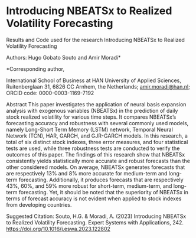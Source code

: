 # Introducing NBEATSx to Realized Volatility Forecasting
Results and Code used for the research Introducing NBEATSx to Realized Volatility Forecasting

Authors: Hugo Gobato Souto and Amir Moradi*

*Corresponding author, 

International School of Business at HAN University of Applied Sciences, Ruitenberglaan 31, 6826 CC Arnhem, the 
Netherlands; amir.moradi@han.nl; ORCID code: 0000-0003-1169-7192

Abstract
This paper investigates the application of neural basis expansion analysis with exogenous variables (NBEATSx) in the prediction of daily stock realized volatility for various time steps. It compares NBEATSx’s forecasting accuracy and robustness with several commonly used models, namely Long-Short Term Memory (LSTM) network, Temporal Neural Network (TCN), HAR, GARCH, and GJR-GARCH models. In this research, a total of six distinct stock indexes, three error measures, and four statistical tests are used, while three robustness tests are conducted to verify the outcomes of this paper. The findings of this research show that NBEATSx consistently yields statistically more accurate and robust forecasts than the other considered models. On average, NBEATSx generates forecasts that are respectively 13% and 8% more accurate for medium-term and long-term forecasting. Additionally, it produces forecasts that are respectively 43%, 60%, and 59% more robust for short-term, medium-term, and long-term forecasting. Yet, it should be noted that the superiority of NBEATSx in terms of forecast accuracy is not evident when applied to stock indexes from developing countries.

Suggested Citation: Souto, H.G. & Moradi, A. (2023) Introducing NBEATSx to Realized Volatility Forecasting. Expert Systems with Applications, 242. https://doi.org/10.1016/j.eswa.2023.122802

